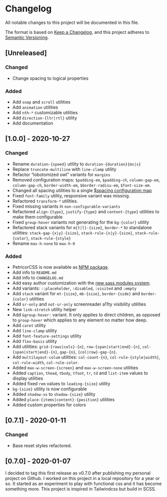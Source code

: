# Changelog

All notable changes to this project will be documented in this file.

The format is based on [Keep a Changelog](https://keepachangelog.com/en/1.0.0/),
and this project adheres to [Semantic Versioning](https://semver.org/spec/v2.0.0.html).

## [Unreleased]

### Changed

- Change spacing to logical properties

### Added

- Add `snap` and `scroll` utilities
- Add `animation` utilities
- Add `nth-*` customizable utilities
- Add `direction-{ltr|rtl}` utility
- Add documentation

## [1.0.0] - 2020-10-27

### Changed

- Rename `duration-{speed}` utility to `duration-{duration}{ms|s}`
- Replace `truncate-multiline` with `line-clamp` utility
- Refactor &ldquo;lobotomized owl&rdquo; variants for `margins`
- Removed configuration maps: `$padding-em`, `$padding-ch`, `column-gap-em`,
  `column-gap-ch`, `border-width-em`, `$border-radisu-em`, `$font-size-em`.
- Changed all spacing utilities to a single [$spacing configuration map](https://github.com/vricop/PetricorCSS/blob/dc2d2226a2f9df5c77eb5b129cf5aec4055e243a/_config.scss#L225)
- Fixed `font-family` utility, responsive variant was missing.
- Refactored `transform-*` utilities.
- Fixed missing variants in `non-configurable-variants`
- Refactored `align-{type}`, `justify-{type}` and `content-{type}` utilities to
  make them configurable
- Fixed `group-hover` variants not generating for the `bg-{color}` utility
- Refactored stack variants for `m{t|l}-{size}`, `border-*` to standalone
  utilities: `stack-gap-{x|y}-{size}`, `stack-rule-{x|y}-{size}`,
  `stack-rule-{color}`, `stack-rule-{style}`   
- Rename `max-h-none` to `max-h-0`

### Added

- PetricorCSS is now available as [NPM package](https://www.npmjs.com/package/petricorcss).
- Add info to `README.md`
- Add info to `CHANGELOG.md`
- Add easy author customization with the [new sass modules system](https://sass-lang.com/documentation/at-rules/use#configuring-modules).
- Add variants: `::placeholder`, `:disabled`, `:visited` and `:empty`
- Add `stack` variant for `mt-{size}`, `mb-{size}`, `border-{side}` and
  `border-{color}` utilities
- Add `sr-only` and `not-sr-only` screenreader a11ty visibility utilities
- New `link-stretch` utility helper
- Add `&group-hover:` variant. It only applies to direct children, as opposed to
  `group-hover` which applies to any element no matter how deep.
- Add `caret` utility
- Add `line-clamp` utility
- Add `font-feature-settings` utility
- Add `flex-basis` utility
- Add utilities: `grid-{rows|cols}-{n}`, `row-{span|start|end}-{n}`,
  `col-{span|start|end}-{n}`, `gap-{n}`, `{col|row}-gap-{n}`.
- Add `multilayout-colum` utilities: `col-count-{n}`, `col-rule-{style|width}`,
  `col-rule-width`, `col-rule-color`.
- Added `max-w-screen-{screen}` and `max-w-screen-none` utilities
- Added  `caption`, `thead`, `tbody`, `tfoot`, `tr`, `td` and `list-item` values
  to display utilities
- Added fixed `rem` values to `leading-{size}` utility
- `bg-{size}` utility is now configurable
- Added `shadow-xs` to `shadow-{size}` utility
- Added `place-{items|content}-{position}` utilities
- Added custom properties for colors

## [0.7.1] - 2020-01-11

### Changed

- Base reset styles refactored.

## [0.7.0] - 2020-01-07

I decided to tag this first release as v0.7.0 after publishing my personal
project on Github. I worked on this project in a local repository for a year or
so. It started as an experiment to play with functional css and it has become
something more. This project is inspired in Tailwindcss but build in SCSS.